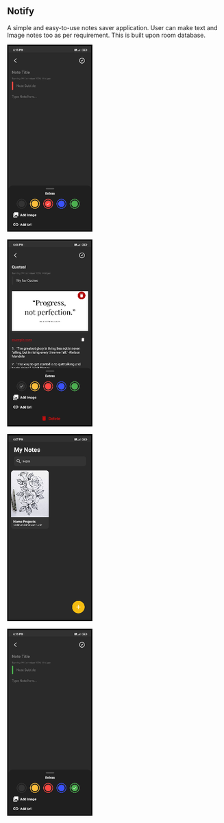 ## Notify
A simple and easy-to-use notes saver application. User can make text and Image notes too as per requirement. 
This is built upon room database.

![SC1](app/src/main/res/mipmap-mdpi/Screenshot_2020-12-29-18-15-08-087_com.arpit.notify.png)

![SC2](app/src/main/res/mipmap-mdpi/SC2.png)

![SC3](app/src/main/res/mipmap-mdpi/Screenshot_2020-12-29-18-07-41-967_com.arpit.notify.png)

![SC4](app/src/main/res/mipmap-mdpi/Screenshot_2020-12-29-18-15-17-637_com.arpit.notify.png)

